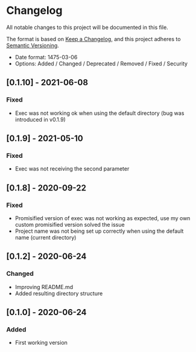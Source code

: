 # Changelog
All notable changes to this project will be documented in this file.

The format is based on [Keep a Changelog](https://keepachangelog.com/en/1.0.0/),
and this project adheres to [Semantic Versioning](https://semver.org/spec/v2.0.0.html).

- Date format: 1475-03-06
- Options: Added / Changed / Deprecated / Removed / Fixed / Security


## [0.1.10] - 2021-06-08
### Fixed
- Exec was not working ok when using the default directory (bug was introduced in v0.1.9)

## [0.1.9] - 2021-05-10
### Fixed
- Exec was not receiving the second parameter

## [0.1.8] - 2020-09-22
### Fixed
- Promisified version of exec was not working as expected, use my own custom promisified version solved the issue
- Project name was not being set up correctly when using the default name (current directory)

## [0.1.2] - 2020-06-24
### Changed
- Improving README.md
- Added resulting directory structure

## [0.1.0] - 2020-06-24
### Added
- First working version
